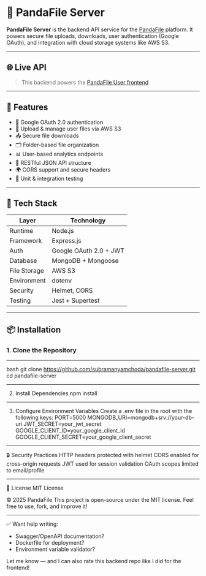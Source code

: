 # 🐼 PandaFile Server

**PandaFile Server** is the backend API service for the [PandaFile](https://pandafiles.vercel.app/) platform. It powers secure file uploads, downloads, user authentication (Google OAuth), and integration with cloud storage systems like AWS S3.

---

## 🌐 Live API

> This backend powers the [PandaFile User frontend](https://pandafiles.vercel.app/)

---

## 🚀 Features

- 🔐 Google OAuth 2.0 authentication  
- 📁 Upload & manage user files via AWS S3  
- 📤 Secure file downloads  
- 🗂️ Folder-based file organization  
- 📊 User-based analytics endpoints  
- 🧾 RESTful JSON API structure  
- 🌍 CORS support and secure headers  
- 🧪 Unit & integration testing

---

## 🧰 Tech Stack

| Layer        | Technology           |
|--------------|----------------------|
| Runtime      | Node.js              |
| Framework    | Express.js           |
| Auth         | Google OAuth 2.0 + JWT |
| Database     | MongoDB + Mongoose   |
| File Storage | AWS S3               |
| Environment  | dotenv               |
| Security     | Helmet, CORS         |
| Testing      | Jest + Supertest     |

---

## 📦 Installation

### 1. Clone the Repository
----
bash
git clone https://github.com/subramanyamchoda/pandafile-server.git
cd pandafile-server

---
2. Install Dependencies
npm install

--- 

3. Configure Environment Variables
Create a .env file in the root with the following keys:
PORT=5000
MONGODB_URI=mongodb+srv://your-db-uri
JWT_SECRET=your_jwt_secret
GOOGLE_CLIENT_ID=your_google_client_id
GOOGLE_CLIENT_SECRET=your_google_client_secret

---

🔒 Security Practices
HTTP headers protected with helmet
CORS enabled for cross-origin requests
JWT used for session validation
OAuth scopes limited to email/profile

---

📄 License
MIT License

© 2025 PandaFile
This project is open-source under the MIT license.
Feel free to use, fork, and improve it!

----


✅ Want help writing:
- Swagger/OpenAPI documentation?
- Dockerfile for deployment?
- Environment variable validator?

Let me know — and I can also rate this backend repo like I did for the frontend!

